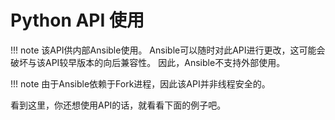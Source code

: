 # Python API 使用

!!! note
	该API供内部Ansible使用。 Ansible可以随时对此API进行更改，这可能会破坏与该API较早版本的向后兼容性。 因此，Ansible不支持外部使用。
	
!!! note
	由于Ansible依赖于Fork进程，因此该API并非线程安全的。
	
	
看到这里，你还想使用API的话，就看看下面的例子吧。